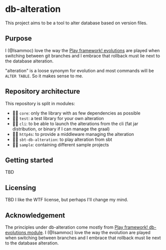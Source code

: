 # db-alteration

This project aims to be a tool to alter database based on version files.

## Purpose

I (@Isammoc) love the way the [Play framework! evolutions](https://www.playframework.com/documentation/2.8.x/Evolutions)
are played when switching between git branches and I embrace that rollback must lie next to the database alteration.

"alteration" is a loose synonym for evolution and most commands will be `ALTER TABLE`. So it makes sense to me.

## Repository architecture
This repository is split in modules:

 * :construction_worker_man: `core`: only the library with as few dependencies as possible
 * :construction_worker_man: `test`: a test library for your own alteration
 * :construction_worker_man: `cli`: to be able to launch the alterations from the cli (fat jar distribution, or binary if I can manage the graal)
 * :construction_worker_man: `http4s`: to provide a middleware managing the alteration
 * :construction_worker_man: `sbt-db-alteration`: to play alteration from sbt
 * :construction_worker_man: `sample`: containing different sample projects

## Getting started

TBD

## Licensing

TBD I like the WTF license, but perhaps I'll change my mind.

## Acknowledgement

The principles under db-alteration come mostly from
[Play framework! db-evolutions module](https://www.playframework.com/documentation/2.8.x/Evolutions).
I (@Isammoc) love the way the evolution are played when switching between branches and I embrace that rollback must lie
next to the database alteration.
